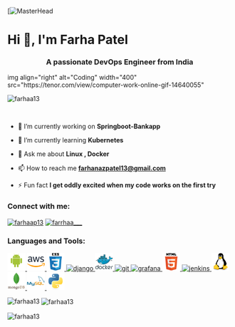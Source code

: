 [![MasterHead](https://in.images.search.yahoo.com/images/view;_ylt=AwrKFW.PqHlor8Q0kZ.9HAx.;_ylu=c2VjA3NyBHNsawNpbWcEb2lkA2ExZTI1OTQzMzA0NDY4MmIwZTI0OWZjZjU4ZGZmMzg0BGdwb3MDNQRpdANiaW5n?back=https%3A%2F%2Fin.images.search.yahoo.com%2Fsearch%2Fimages%3Fp%3Dbanner%2Bimage%2Bfor%2Bdevops%26type%3DE211IN1510G0%26fr%3Dmcafee%26fr2%3Dpiv-web%26tab%3Dorganic%26ri%3D5&w=1920&h=1329&imgurl=static.vecteezy.com%2Fsystem%2Fresources%2Fpreviews%2F036%2F290%2F346%2Flarge_2x%2Fdevops-banner-flat-illustration-template-for-website-banner-vector.jpg&rurl=https%3A%2F%2Fwww.vecteezy.com%2Fvector-art%2F36290346-devops-banner-flat-vector-illustration-template-for-website-banner&size=94KB&p=banner+image+for+devops&oid=a1e259433044682b0e249fcf58dff384&fr2=piv-web&fr=mcafee&tt=DevOps+banner+flat+vector+illustration+template+for+website+banner+...&b=0&ni=21&no=5&ts=&tab=organic&sigr=b4zVwrqGs3Ai&sigb=y7FB_hpTqOZh&sigi=.cpQVTTFywMG&sigt=JqXtvzPeIWu4&.crumb=Tc7.zFtXMGi&fr=mcafee&fr2=piv-web&type=E211IN1510G0)
<h1 align="centre">Hi 👋, I'm Farha Patel</h1>
<h3 align="center">A passionate DevOps Engineer from India</h3>
img align="right" alt="Coding" width="400" src="https://tenor.com/view/computer-work-online-gif-14640055"

<p align="left"> <img src="https://komarev.com/ghpvc/?username=farhaa13&label=Profile%20views&color=0e75b6&style=flat" alt="farhaa13" /> </p>

<p align="left"> <a href="https://twitter.com/" target="blank"><img src="https://img.shields.io/twitter/follow/?logo=twitter&style=for-the-badge" alt="" /></a> </p>

- 🔭 I’m currently working on **Springboot-Bankapp**

- 🌱 I’m currently learning **Kubernetes**

- 💬 Ask me about **Linux , Docker**

- 📫 How to reach me **farhanazpatel13@gmail.com**

- ⚡ Fun fact **I get oddly excited when my code works on the first try**

<h3 align="left">Connect with me:</h3>
<p align="left">
<a href="https://linkedin.com/in/farhaap13" target="blank"><img align="center" src="https://raw.githubusercontent.com/rahuldkjain/github-profile-readme-generator/master/src/images/icons/Social/linked-in-alt.svg" alt="farhaap13" height="30" width="40" /></a>
<a href="https://instagram.com/farrhaa___" target="blank"><img align="center" src="https://raw.githubusercontent.com/rahuldkjain/github-profile-readme-generator/master/src/images/icons/Social/instagram.svg" alt="farrhaa___" height="30" width="40" /></a>
</p>

<h3 align="left">Languages and Tools:</h3>
<p align="left"> <a href="https://developer.android.com" target="_blank" rel="noreferrer"> <img src="https://raw.githubusercontent.com/devicons/devicon/master/icons/android/android-original-wordmark.svg" alt="android" width="40" height="40"/> </a> <a href="https://aws.amazon.com" target="_blank" rel="noreferrer"> <img src="https://raw.githubusercontent.com/devicons/devicon/master/icons/amazonwebservices/amazonwebservices-original-wordmark.svg" alt="aws" width="40" height="40"/> </a> <a href="https://www.w3schools.com/css/" target="_blank" rel="noreferrer"> <img src="https://raw.githubusercontent.com/devicons/devicon/master/icons/css3/css3-original-wordmark.svg" alt="css3" width="40" height="40"/> </a> <a href="https://www.djangoproject.com/" target="_blank" rel="noreferrer"> <img src="https://cdn.worldvectorlogo.com/logos/django.svg" alt="django" width="40" height="40"/> </a> <a href="https://www.docker.com/" target="_blank" rel="noreferrer"> <img src="https://raw.githubusercontent.com/devicons/devicon/master/icons/docker/docker-original-wordmark.svg" alt="docker" width="40" height="40"/> </a> <a href="https://git-scm.com/" target="_blank" rel="noreferrer"> <img src="https://www.vectorlogo.zone/logos/git-scm/git-scm-icon.svg" alt="git" width="40" height="40"/> </a> <a href="https://grafana.com" target="_blank" rel="noreferrer"> <img src="https://www.vectorlogo.zone/logos/grafana/grafana-icon.svg" alt="grafana" width="40" height="40"/> </a> <a href="https://www.w3.org/html/" target="_blank" rel="noreferrer"> <img src="https://raw.githubusercontent.com/devicons/devicon/master/icons/html5/html5-original-wordmark.svg" alt="html5" width="40" height="40"/> </a> <a href="https://www.jenkins.io" target="_blank" rel="noreferrer"> <img src="https://www.vectorlogo.zone/logos/jenkins/jenkins-icon.svg" alt="jenkins" width="40" height="40"/> </a> <a href="https://www.linux.org/" target="_blank" rel="noreferrer"> <img src="https://raw.githubusercontent.com/devicons/devicon/master/icons/linux/linux-original.svg" alt="linux" width="40" height="40"/> </a> <a href="https://www.mongodb.com/" target="_blank" rel="noreferrer"> <img src="https://raw.githubusercontent.com/devicons/devicon/master/icons/mongodb/mongodb-original-wordmark.svg" alt="mongodb" width="40" height="40"/> </a> <a href="https://www.mysql.com/" target="_blank" rel="noreferrer"> <img src="https://raw.githubusercontent.com/devicons/devicon/master/icons/mysql/mysql-original-wordmark.svg" alt="mysql" width="40" height="40"/> </a> <a href="https://www.python.org" target="_blank" rel="noreferrer"> <img src="https://raw.githubusercontent.com/devicons/devicon/master/icons/python/python-original.svg" alt="python" width="40" height="40"/> </a> </p>

<p><img align="left" src="https://github-readme-stats.vercel.app/api/top-langs?username=farhaa13&show_icons=true&locale=en&layout=compact" alt="farhaa13" /></p>

<p>&nbsp;<img align="center" src="https://github-readme-stats.vercel.app/api?username=farhaa13&show_icons=true&locale=en" alt="farhaa13" /></p>

<p><img align="center" src="https://github-readme-streak-stats.herokuapp.com/?user=farhaa13&" alt="farhaa13" /></p>
